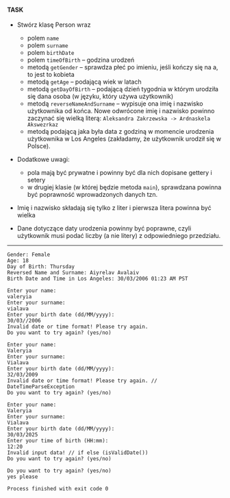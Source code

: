 #### **TASK**

- Stwórz klasę Person wraz
	- polem `name`
	- polem `surname`
	- polem `birthDate`
	- polem `timeOfBirth` – godzina urodzeń
	- metodą `getGender` – sprawdza płeć po imieniu, jeśli kończy się na a, to jest to kobieta
	- metodą `getAge` – podającą wiek w latach
	- metodą `getDayOfBirth` – podającą dzień tygodnia w którym urodziła się dana osoba (w języku, który używa użytkownik)
	- metodą `reverseNameAndSurname` – wypisuje ona imię i nazwisko użytkownika od końca. Nowe odwrócone imię i nazwisko powinno zaczynać się wielką literą:
	`Aleksandra Zakrzewska -> Ardnaskela Akswezrkaz`
	- metodą podającą jaka była data z godziną w momencie urodzenia użytkownika w Los Angeles (zakładamy, że użytkownik urodził się w Polsce).

- Dodatkowe uwagi:
	- pola mają być prywatne i powinny być dla nich dopisane gettery i setery
  - w drugiej klasie (w której będzie metoda `main`), sprawdzana powinna być poprawność wprowadzonych danych tzn.

- Imię i nazwisko składają się tylko z liter i pierwsza litera powinna być wielka

- Dane dotyczące daty urodzenia powinny być poprawne, czyli użytkownik musi podać liczby (a nie litery) z odpowiedniego przedziału.

---

```
Gender: Female
Age: 18
Day of Birth: Thursday
Reversed Name and Surname: Aiyrelav Avalaiv
Birth Date and Time in Los Angeles: 30/03/2006 01:23 AM PST
```

```
Enter your name: 
valeryia
Enter your surname: 
vialava
Enter your birth date (dd/MM/yyyy): 
30/03//2006
Invalid date or time format! Please try again.
Do you want to try again? (yes/no)
```

```
Enter your name: 
Valeryia
Enter your surname: 
Vialava
Enter your birth date (dd/MM/yyyy): 
32/03/2009
Invalid date or time format! Please try again. // DateTimeParseException
Do you want to try again? (yes/no)
```

```
Enter your name: 
Valeryia
Enter your surname: 
Vialava
Enter your birth date (dd/MM/yyyy): 
30/03/2025
Enter your time of birth (HH:mm): 
12:20
Invalid input data! // if else (isValidDate())
Do you want to try again? (yes/no)
```

```
Do you want to try again? (yes/no)
yes please

Process finished with exit code 0
```
